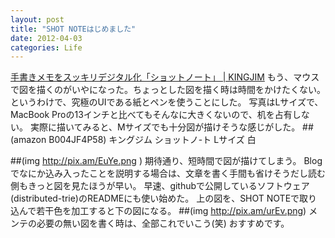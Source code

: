 ```yaml
---
layout: post
title: "SHOT NOTEはじめました"
date: 2012-04-03
categories: Life
---
```

 [手書きメモをスッキリデジタル化「ショットノート」 | KINGJIM](http://www.kingjim.co.jp/sp/shotnote/)
もう、マウスで図を描くのがいやになった。ちょっとした図を描く時は時間をかけたくない。
というわけで、究極のUIである紙とペンを使うことにした。
写真はLサイズで、MacBook Proの13インチと比べてもそんなに大きくないので、机を占有しない。
実際に描いてみると、Mサイズでも十分図が描けそうな感じがした。
 ##(amazon B004JF4P58) キングジム ショットノ-ト Lサイズ 白

 ##(img http://pix.am/EuYe.png )
期待通り、短時間で図が描けてしまう。
Blogでなにか込み入ったことを説明する場合は、文章を書く手間も省けそうだし読む側もきっと図を見たほうが早い。
早速、githubで公開しているソフトウェア(distributed-trie)のREADMEにも使い始めた。
上の図を、SHOT NOTEで取り込んで若干色を加工すると下の図になる。
 ##(img http://pix.am/urEv.png)
メンテの必要の無い図を書く時は、全部これでいこう(笑)
おすすめです。
